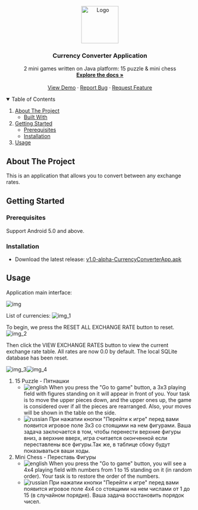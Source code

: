<!-- PROJECT LOGO -->
<p align="center">
  <a>
    <img src="images/MIREA_Gerb_Colour.png" alt="Logo" width="100" height="100">
  </a>

  <h3 align="center">Currency Converter Application</h3>

  <p align="center">
    2 mini games written on Java platform: 15 puzzle & mini chess
    <br />
    <a href="https://github.com/xuancanhit99/CurrencyExchangeApp"><strong>Explore the docs »</strong></a>
    <br />
    <br />
    <a href="https://github.com/xuancanhit99/CurrencyExchangeApp">View Demo</a>
    ·
    <a href="https://github.com/xuancanhit99/CurrencyExchangeApp/issues">Report Bug</a>
    ·
    <a href="https://github.com/xuancanhit99/CurrencyExchangeApp/issues">Request Feature</a>
  </p>



<!-- TABLE OF CONTENTS -->
<details open="open">
  <summary>Table of Contents</summary>
  <ol>
    <li>
      <a href="#about-the-project">About The Project</a>
      <ul>
        <li><a href="#built-with">Built With</a></li>
      </ul>
    </li>
    <li>
      <a href="#getting-started">Getting Started</a>
      <ul>
        <li><a href="#prerequisites">Prerequisites</a></li>
        <li><a href="#installation">Installation</a></li>
      </ul>
    </li>
    <li><a href="#usage">Usage</a></li>
  </ol>
</details>



<!-- ABOUT THE PROJECT -->
## About The Project

This is an application that allows you to convert between any exchange rates.




<!-- GETTING STARTED -->
## Getting Started

### Prerequisites

Support Android 5.0 and above.

### Installation

* Download the latest release: [v1.0-alpha-CurrencyConverterApp.apk](https://github.com/xuancanhit99/CurrencyExchangeApp/releases/download/v1.0-alpha-currency-converter/v1.0-alpha-CurrencyConverterApp.apk)

<!-- USAGE EXAMPLES -->
## Usage

Application main interface:

![img]

List of currencies:
![img_1]

To begin, we press the RESET ALL EXCHANGE RATE button to reset.
![img_2]

Then click the VIEW EXCHANGE RATES button to view the current exchange rate table.
All rates are now 0.0 by default.
The local SQLite database has been reset.

![img_3]![img_4]




1. 15 Puzzle - Пятнашки
    * ![english] When you press the "Go to game" button, a 3x3 playing field with figures standing on it will appear in front of you. Your task is to move the upper pieces down, and the upper ones up, the game is considered over if all the pieces are rearranged. Also, your moves will be shown in the table on the side.
    * ![russian] При нажатии кнопки "Перейти к игре" перед вами появится игровое поле 3х3 со стоящими на нем фигурами. Ваша задача заключается в том, чтобы перенести верхние фигуры вниз, а верхние вверх, игра считается оконченной если переставлены все фигуры.Так же, в таблице сбоку будут показываться ваши ходы.
2. Mini Chess - Переставь Фигуры
    * ![english] When you press the "Go to game" button, you will see a 4x4 playing field with numbers from 1 to 15 standing on it (in random order). Your task is to restore the order of the numbers.
    * ![russian] При нажатии кнопки "Перейти к игре" перед вами появится игровое поле 4х4 со стоящими на нем числами от 1 до 15 (в случайном порядке). Ваша задача восстановить порядок чисел.

    



    

<!-- MARKDOWN LINKS & IMAGES -->
<!-- https://www.markdownguide.org/basic-syntax/#reference-style-links -->

[english]: https://img.shields.io/badge/English-EN-brightgreen
[russian]: https://img.shields.io/badge/Russian-RU-brightgreen
[img]: images/img.png
[img_1]: images/img_1.png
[img_2]: images/img_2.png
[img_3]: images/img_3.png
[img_4]: images/img_4.png
[img_5]: images/img_5.png
[img_6]: images/img_6.png
[img_7]: images/img_7.png
[img_8]: images/img_8.png
[img_9]: images/img_9.png
[img_10]: images/img_10.png
[img_11]: images/img_11.png

